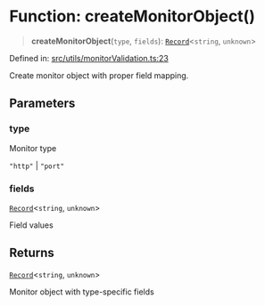 # Function: createMonitorObject()

> **createMonitorObject**(`type`, `fields`): [`Record`](https://www.typescriptlang.org/docs/handbook/utility-types.html#recordkeys-type)\<`string`, `unknown`\>

Defined in: [src/utils/monitorValidation.ts:23](https://github.com/Nick2bad4u/Uptime-Watcher/blob/dca5483e793478722cd3e6e125cafcec5fc771f0/src/utils/monitorValidation.ts#L23)

Create monitor object with proper field mapping.

## Parameters

### type

Monitor type

`"http"` | `"port"`

### fields

[`Record`](https://www.typescriptlang.org/docs/handbook/utility-types.html#recordkeys-type)\<`string`, `unknown`\>

Field values

## Returns

[`Record`](https://www.typescriptlang.org/docs/handbook/utility-types.html#recordkeys-type)\<`string`, `unknown`\>

Monitor object with type-specific fields
